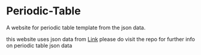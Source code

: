 # Periodic-Table
A website for periodic table template from the json data.

this website uses json data from [Link](https://github.com/Bowserinator/Periodic-Table-JSON)
please do visit the repo for further info on periodic table json data
